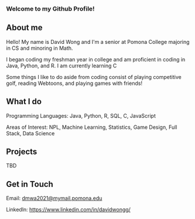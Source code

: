 ### Welcome to my Github Profile!

## About me
Hello! My name is David Wong and I'm a senior at Pomona College majoring in CS and minoring in Math.

I began coding my freshman year in college and am proficient in coding in Java, Python, and R. I am currently learning C

Some things I like to do aside from coding consist of playing competitive golf, reading Webtoons, and playing games with friends!

## What I do

Programming Languages: Java, Python, R, SQL, C, JavaScript

Areas of Interest: NPL, Machine Learning, Statistics, Game Design, Full Stack, Data Science

## Projects

TBD
 
## Get in Touch

Email: dmwa2021@mymail.pomona.edu

Linkedln: https://www.linkedin.com/in/davidwongg/



<!--
**dmwong25/dmwong25** is a ✨ _special_ ✨ repository because its `README.md` (this file) appears on your GitHub profile.

Here are some ideas to get you started:

- 🔭 I’m currently working on ...
- 🌱 I’m currently learning ...
- 👯 I’m looking to collaborate on ...
- 🤔 I’m looking for help with ...
- 💬 Ask me about ...
- 📫 How to reach me: ...
- 😄 Pronouns: ...
- ⚡ Fun fact: ...
-->
